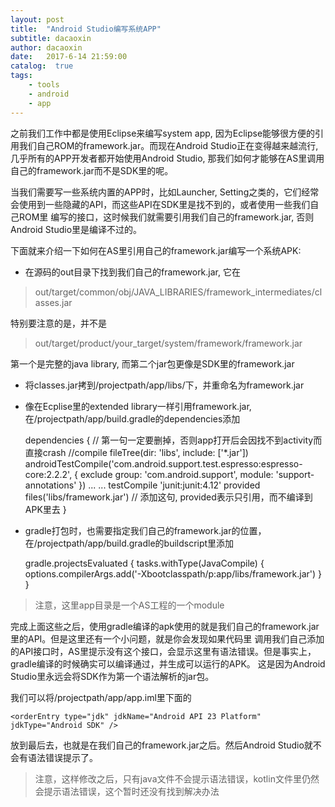 ```yaml
---
layout: post
title:  "Android Studio编写系统APP"
subtitle: dacaoxin
author: dacaoxin
date:   2017-6-14 21:59:00
catalog:  true
tags:
    - tools
    - android
    - app
---
```


之前我们工作中都是使用Eclipse来编写system app, 因为Eclipse能够很方便的引用我们自己ROM的framework.jar。而现在Android Studio正在变得越来越流行,
几乎所有的APP开发者都开始使用Android Studio, 那我们如何才能够在AS里调用自己的framework.jar而不是SDK里的呢。

当我们需要写一些系统内置的APP时，比如Launcher, Setting之类的，它们经常会使用到一些隐藏的API，而这些API在SDK里是找不到的，或者使用一些我们自己ROM里
编写的接口，这时候我们就需要引用我们自己的framework.jar, 否则Android Studio里是编译不过的。

下面就来介绍一下如何在AS里引用自己的framework.jar编写一个系统APK:

* 在源码的out目录下找到我们自己的framework.jar, 它在

> out/target/common/obj/JAVA_LIBRARIES/framework_intermediates/classes.jar

特别要注意的是，并不是

> out/target/product/your_target/system/framework/framework.jar

第一个是完整的java library, 而第二个jar包更像是SDK里的framework.jar

* 将classes.jar拷到/projectpath/app/libs/下，并重命名为framework.jar

* 像在Ecplise里的extended library一样引用framework.jar, 在/projectpath/app/build.gradle的dependencies添加

	dependencies {
		// 第一句一定要删掉，否则app打开后会因找不到activity而直接crash
		//compile fileTree(dir: 'libs', include: ['*.jar'])
		androidTestCompile('com.android.support.test.espresso:espresso-core:2.2.2', {
			exclude group: 'com.android.support', module: 'support-annotations'
		})
		... ...
		testCompile 'junit:junit:4.12'
		provided files('libs/framework.jar')	// 添加这句, provided表示只引用，而不编译到APK里去
	}
	
* gradle打包时，也需要指定我们自己的framework.jar的位置，在/projectpath/app/build.gradle的buildscript里添加

	gradle.projectsEvaluated {
        tasks.withType(JavaCompile) {
            options.compilerArgs.add('-Xbootclasspath/p:app/libs/framework.jar')
        }
    }
	
> 注意，这里app目录是一个AS工程的一个module

完成上面这些之后，使用gradle编译的apk使用的就是我们自己的framework.jar里的API。但是这里还有一个小问题，就是你会发现如果代码里
调用我们自己添加的API接口时，AS里提示没有这个接口，会显示这里有语法错误。但是事实上，gradle编译的时候确实可以编译通过，并生成可以运行的APK。
这是因为Android Studio里永远会将SDK作为第一个语法解析的jar包。

我们可以将/projectpath/app/app.iml里<orderEntry>下面的

	<orderEntry type="jdk" jdkName="Android API 23 Platform" jdkType="Android SDK" />
	
放到最后去，也就是在我们自己的framework.jar之后。然后Android Studio就不会有语法错误提示了。

> 注意，这样修改之后，只有java文件不会提示语法错误，kotlin文件里仍然会提示语法错误，这个暂时还没有找到解决办法



	
